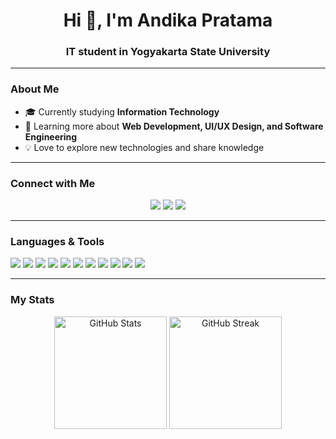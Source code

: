 <h1 align="center">Hi 👋, I'm Andika Pratama</h1>
<h3 align="center">IT student in Yogyakarta State University</h3>

---

### About Me
- 🎓 Currently studying **Information Technology**  
- 🌱 Learning more about **Web Development, UI/UX Design, and Software Engineering**  
- 💡 Love to explore new technologies and share knowledge

---

### Connect with Me
<p align="center">
  <a href="https://www.linkedin.com/in/username/" target="_blank"><img src="https://skillicons.dev/icons?i=linkedin" /></a>
  <a href="mailto:andpra10705@gmail.com"><img src="https://skillicons.dev/icons?i=gmail" /></a>
  <a href="https://www.instagram.com/andikap._/" target="_blank"><img src="https://skillicons.dev/icons?i=instagram" /></a>
</p>

---

### Languages & Tools
<p>
  <img src="https://img.shields.io/badge/Python-3776AB?style=flat-square&logo=python&logoColor=white"/>
  <img src="https://img.shields.io/badge/React-61DAFB?style=flat-square&logo=react&logoColor=black"/>
  <img src="https://img.shields.io/badge/Figma-F24E1E?style=flat-square&logo=figma&logoColor=white"/>
  <img src="https://img.shields.io/badge/Git-F05032?style=flat-square&logo=git&logoColor=white"/>
  <img src="https://img.shields.io/badge/Java-ED8B00?style=flat-square&logo=java&logoColor=white"/>
  <img src="https://img.shields.io/badge/JavaScript-F7DF1E?style=flat-square&logo=javascript&logoColor=black"/>
  <img src="https://img.shields.io/badge/Kotlin-0095D5?style=flat-square&logo=kotlin&logoColor=white"/>
  <img src="https://img.shields.io/badge/PHP-777BB4?style=flat-square&logo=php&logoColor=white"/>
  <img src="https://img.shields.io/badge/HTML5-E34F26?style=flat-square&logo=html5&logoColor=white"/>
  <img src="https://img.shields.io/badge/CSS3-1572B6?style=flat-square&logo=css3&logoColor=white"/>
  <img src="https://img.shields.io/badge/C++-00599C?style=flat-square&logo=c%2b%2b&logoColor=white"/>
</p>

---

### My Stats
<p align="center">
  <img src="https://github-readme-stats.vercel.app/api?username=AndikaPratama&show_icons=true&theme=tokyonight" alt="GitHub Stats" height="180"/>
  <img src="https://github-readme-streak-stats.herokuapp.com/?user=AndikaPratama&theme=tokyonight" alt="GitHub Streak" height="180"/>
</p>

